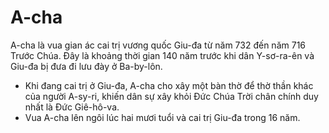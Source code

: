 # A-cha

A-cha là vua gian ác cai trị vương quốc Giu-đa từ năm 732 đến năm 716 Trước Chúa. Đây là khoảng thời gian 140 năm trước khi dân Y-sơ-ra-ên và Giu-đa bị đưa đi lưu đày ở Ba-by-lôn.
- Khi đang cai trị ở Giu-đa, A-cha cho xây một bàn thờ để thờ thần khác của người A-sy-ri, khiến dân sự xây khỏi Đức Chúa Trời chân chính duy nhất là Đức Giê-hô-va. 
- Vua A-cha lên ngôi lúc hai mươi tuổi và cai trị Giu-đa trong 16 năm.

